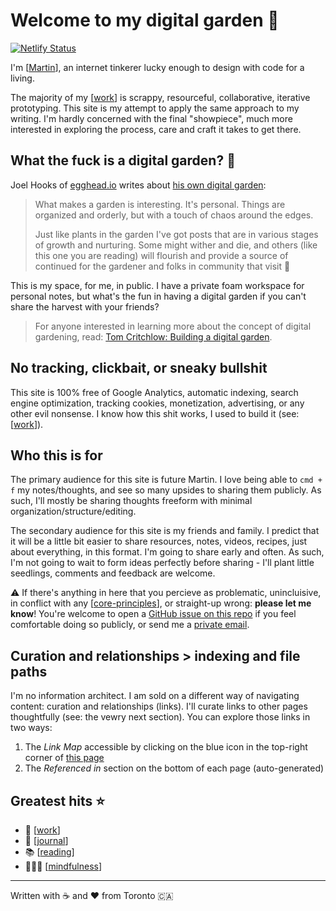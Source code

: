 # Welcome to my digital garden 🌱

[![Netlify Status](https://api.netlify.com/api/v1/badges/2cfc85ea-e8a8-46ec-8a1c-4d074687fa27/deploy-status)](https://app.netlify.com/sites/mlaws-thoughts/deploys)

I'm [[Martin]], an internet tinkerer lucky enough to design with code for a living.

The majority of my [[work]] is scrappy, resourceful, collaborative, iterative prototyping. This site is my attempt to apply the same approach to my writing. I'm hardly concerned with the final "showpiece", much more interested in exploring the process, care and craft it takes to get there.

## What the fuck is a digital garden? 🤔

Joel Hooks of [egghead.io](https://egghead.io) writes about [his own digital garden](https://joelhooks.com/digital-garden):

> What makes a garden is interesting. It's personal. Things are organized and orderly, but with a touch of chaos around the edges.
>
> Just like plants in the garden I've got posts that are in various stages of growth and nurturing. Some might wither and die, and others (like this one you are reading) will flourish and provide a source of continued for the gardener and folks in community that visit 👋

This is my space, for me, in public. I have a private foam workspace for personal notes, but what's the fun in having a digital garden if you can't share the harvest with your friends?

> For anyone interested in learning more about the concept of digital gardening, read: [Tom Critchlow: Building a digital garden](https://tomcritchlow.com/2019/02/17/building-digital-garden/).

## No tracking, clickbait, or sneaky bullshit

This site is 100% free of Google Analytics, automatic indexing, search engine optimization, tracking cookies, monetization, advertising, or any other evil nonsense. I know how this shit works, I used to build it (see: [[work]]).

## Who this is for

The primary audience for this site is future Martin. I love being able to `cmd + f` my notes/thoughts, and see so many upsides to sharing them publicly. As such, I'll mostly be sharing thoughts freeform with minimal organization/structure/editing.

The secondary audience for this site is my friends and family. I predict that it will be a little bit easier to share resources, notes, videos, recipes, just about everything, in this format. I'm going to share early and often. As such, I'm not going to wait to form ideas perfectly before sharing - I'll plant little seedlings, comments and feedback are welcome.

⚠️ If there's anything in here that you percieve as problematic, unincluisive, in conflict with any [[core-principles]], or straight-up wrong: **please let me know**! You're welcome to open a [GitHub issue on this repo](https://github.com/martinlaws/thoughts/issues/new) if you feel comfortable doing so publicly, or send me a [private email](mailto:mlaws@hey.com).

## Curation and relationships > indexing and file paths

I'm no information architect. I am sold on a different way of navigating content: curation and relationships (links). I'll curate links to other pages thoughtfully (see: the vewry next section). You can explore those links in two ways:

1. The _Link Map_ accessible by clicking on the blue icon in the top-right corner of [this page](https://thoughts.mlaws.ca)
2. The _Referenced in_ section on the bottom of each page (auto-generated)

## Greatest hits ⭐️

- 💼 [[work]]
- 📓 [[journal]]
- 📚 [[reading]]
- 🧘🏻‍♂️ [[mindfulness]]

---

Written with ☕️ and ❤️ from Toronto 🇨🇦

[//begin]: # "Autogenerated link references for markdown compatibility"
[martin]: martin "Martin"
[work]: work "Work"
[core-principles]: core-principles "Core Principles"
[journal]: journal "Journal"
[reading]: reading "Reading"
[mindfulness]: mindfulness "Mindfulness"
[//end]: # "Autogenerated link references"
